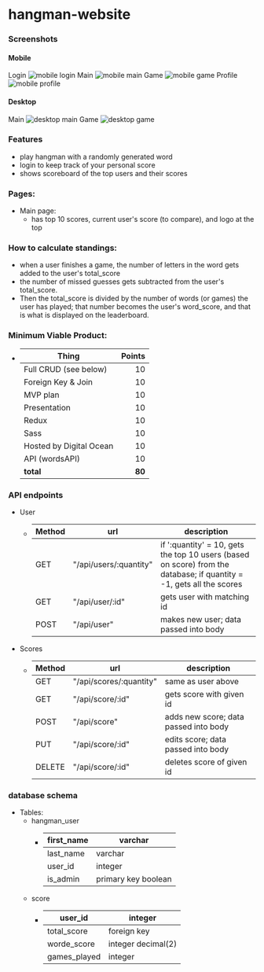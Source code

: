 # hangman-website

### Screenshots

#### Mobile
Login
![mobile login](mobile-login)
Main
![mobile main](mobile-main)
Game
![mobile game](mobile-game)
Profile
![mobile profile](mobile-profile)

#### Desktop
Main
![desktop main](desktop-main)
Game
![desktop game](desktop-game)


### Features
- play hangman with a randomly generated word
- login to keep track of your personal score
- shows scoreboard of the top users and their scores
### Pages:
- Main page:
	- has top 10 scores, current user's score (to compare), and logo at the top
### How to calculate standings:
- when a user finishes a game, the number of letters in the word gets added to the user's total_score
- the number of missed guesses gets subtracted from the user's total_score.
- Then the total_score is divided by the number of words (or games) the user has played; that number becomes the user's word_score, and that is what is displayed on the leaderboard.
### Minimum Viable Product:
- | Thing                   | Points |
	| ----------------------- | ------:|
	| Full CRUD (see below)   |     10 |
	| Foreign Key & Join      |     10 |
	| MVP plan                |     10 |
	| Presentation            |     10 |
	| Redux                   |     10 |
	| Sass                    |     10 |
	| Hosted by Digital Ocean |     10 |
	| API (wordsAPI)          |     10 |
	| **total**               | **80** |
### API endpoints
- User
	- | Method 	| url 										| description |
		| ------- | ----------------------- | ----------- |
		| GET 		| "/api/users/:quantity" 	| if ':quantity' = 10, gets the top 10 users (based on score) from the database; if quantity = -1, gets all the scores |
		| GET 		| "/api/user/:id"					| gets user with matching id |
		| POST 		| "/api/user"							| makes new user; data passed into body |
- Scores
	- | Method 	| url 										| description														|
		| ------- | ----------------------- | ------------------------------------- |
		| GET			| "/api/scores/:quantity"	| same as user above										|
		| GET			| "/api/score/:id"				| gets score with given id							|
		| POST		| "/api/score"						| adds new score; data passed into body	|
		| PUT			| "/api/score/:id"				| edits score; data passed into body		|
		| DELETE	| "/api/score/:id"				| deletes score of given id							|
### database schema
- Tables:
	- hangman_user
		- | first_name	| varchar							|
			| ----------- | -------------------	|
			| last_name		| varchar							|
			| user_id			| integer 						|
			| is_admin		| primary key boolean	|
	- score
		- | user_id				| integer							|
			| ------------- | -------------------	|
			| total_score		| foreign key					|
			| worde_score		| integer decimal(2)	|
			| games_played	| integer							|


[mobile-login]: https://raw.githubusercontent.com/Deraj21/hangman-website/master/screenshots/hangman-phone-login.PNG "mobile login"
[mobile-main]: https://raw.githubusercontent.com/Deraj21/hangman-website/master/screenshots/hangman-phone-main.PNG "mobile main"
[mobile-game]: https://raw.githubusercontent.com/Deraj21/hangman-website/master/screenshots/hangman-phone-game.PNG "mobile game"
[mobile-profile]: https://raw.githubusercontent.com/Deraj21/hangman-website/master/screenshots/hangman-tablet-profile.PNG "mobile profile"
[desktop-main]: https://raw.githubusercontent.com/Deraj21/hangman-website/master/screenshots/hangman-laptop-main.PNG "desktop main"
[desktop-game]: https://raw.githubusercontent.com/Deraj21/hangman-website/master/screenshots/hangman-laptop-game.PNG "desktop game"